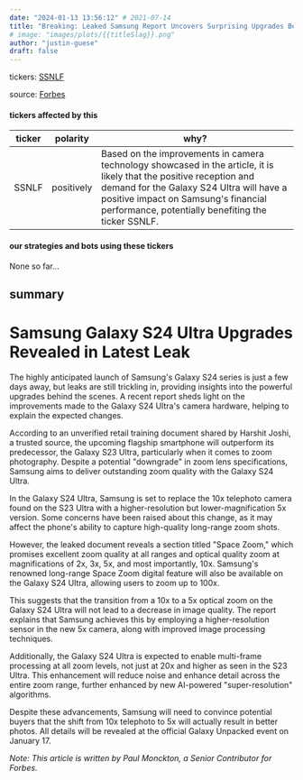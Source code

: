 ```yaml
---
date: "2024-01-13 13:56:12" # 2021-07-14
title: "Breaking: Leaked Samsung Report Uncovers Surprising Upgrades Behind Galaxy S24 Ultra Downgrade"
# image: "images/plots/{{titleSlag}}.png"
author: "justin-guese"
draft: false
---
```

tickers: <a href='https://finance.yahoo.com/quote/SSNLF' target='_blank'>SSNLF</a> 

source: <a href='https://www.forbes.com/sites/paulmonckton/2024/01/13/new-samsung-leak-justifies-brave-galaxy-s24-ultra-downgrade/' target='_blank'>Forbes</a>

#### tickers affected by this

| ticker | polarity | why? |
|------------|------------|------------|
| SSNLF | positively | Based on the improvements in camera technology showcased in the article, it is likely that the positive reception and demand for the Galaxy S24 Ultra will have a positive impact on Samsung's financial performance, potentially benefiting the ticker SSNLF. |



#### our strategies and bots using these tickers

None so far...

## summary

# Samsung Galaxy S24 Ultra Upgrades Revealed in Latest Leak

The highly anticipated launch of Samsung's Galaxy S24 series is just a few days away, but leaks are still trickling in, providing insights into the powerful upgrades behind the scenes. A recent report sheds light on the improvements made to the Galaxy S24 Ultra's camera hardware, helping to explain the expected changes. 

According to an unverified retail training document shared by Harshit Joshi, a trusted source, the upcoming flagship smartphone will outperform its predecessor, the Galaxy S23 Ultra, particularly when it comes to zoom photography. Despite a potential "downgrade" in zoom lens specifications, Samsung aims to deliver outstanding zoom quality with the Galaxy S24 Ultra.

In the Galaxy S24 Ultra, Samsung is set to replace the 10x telephoto camera found on the S23 Ultra with a higher-resolution but lower-magnification 5x version. Some concerns have been raised about this change, as it may affect the phone's ability to capture high-quality long-range zoom shots.

However, the leaked document reveals a section titled "Space Zoom," which promises excellent zoom quality at all ranges and optical quality zoom at magnifications of 2x, 3x, 5x, and most importantly, 10x. Samsung's renowned long-range Space Zoom digital feature will also be available on the Galaxy S24 Ultra, allowing users to zoom up to 100x.

This suggests that the transition from a 10x to a 5x optical zoom on the Galaxy S24 Ultra will not lead to a decrease in image quality. The report explains that Samsung achieves this by employing a higher-resolution sensor in the new 5x camera, along with improved image processing techniques.

Additionally, the Galaxy S24 Ultra is expected to enable multi-frame processing at all zoom levels, not just at 20x and higher as seen in the S23 Ultra. This enhancement will reduce noise and enhance detail across the entire zoom range, further enhanced by new AI-powered "super-resolution" algorithms.

Despite these advancements, Samsung will need to convince potential buyers that the shift from 10x telephoto to 5x will actually result in better photos. All details will be revealed at the official Galaxy Unpacked event on January 17.

*Note: This article is written by Paul Monckton, a Senior Contributor for Forbes.*